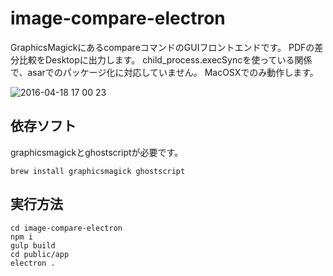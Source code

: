 # image-compare-electron

GraphicsMagickにあるcompareコマンドのGUIフロントエンドです。
PDFの差分比較をDesktopに出力します。
child_process.execSyncを使っている関係で、asarでのパッケージ化に対応していません。
MacOSXでのみ動作します。

![2016-04-18 17 00 23](https://cloud.githubusercontent.com/assets/6197292/14597347/0cec4b56-0587-11e6-9fef-54da2295d091.png)


## 依存ソフト

graphicsmagickとghostscriptが必要です。

```
brew install graphicsmagick ghostscript
```

## 実行方法

```
cd image-compare-electron
npm i
gulp build
cd public/app
electron .
```

